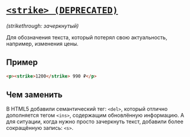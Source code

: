 # [`<strike> (DEPRECATED)`](../index.md)

_(strikethrough: зачеркнутый)_

Для обозначения текста, который потерял свою актуальность, например, изменения цены.

## Пример

```html
<p><strike>1200</strike> 990 ₽</p>
```

## Чем заменить

В HTML5 добавили семантический тег: `<del>`, который отлично дополняется тегом `<ins>`, содержащим обновлённую информацию. А для ситуации, когда нужно просто зачеркнуть текст, добавили более сокращённую запись: `<s>`.
